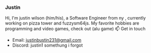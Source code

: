 ### Justin

Hi, I'm justin wilson (him/his), a Software Engineer from  ny , currently working on pizza tower  and fuzzysm64js. My favorite hobbies are programming and video games, check out  (alu  game)
 📫 Get in touch

- Email: justinbustin231@gmail.com
- Discord: justin1 somethung i forgot
